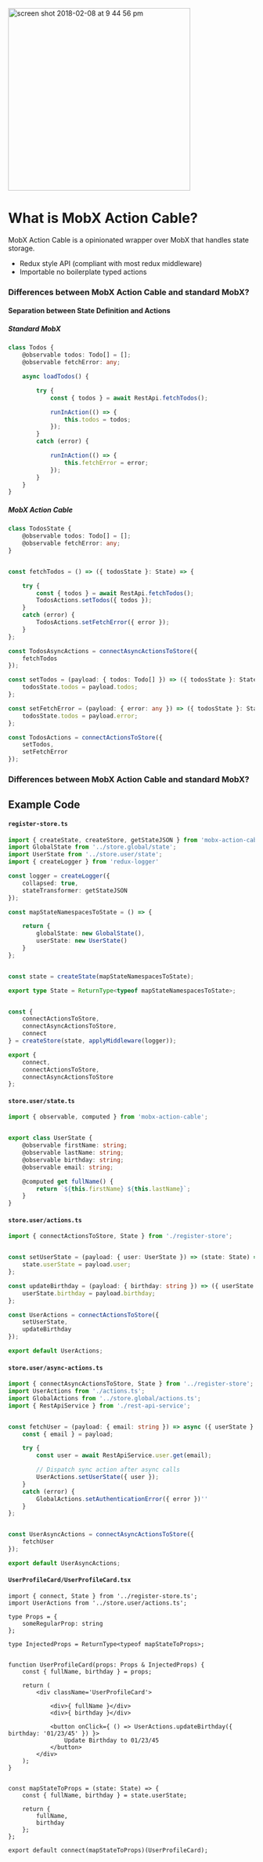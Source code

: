 <img width="372" alt="screen shot 2018-02-08 at 9 44 56 pm" src="https://user-images.githubusercontent.com/4202152/36009267-722e2976-0d19-11e8-9b1a-0a883e6364a0.png">


# What is MobX Action Cable?

MobX Action Cable is a opinionated wrapper over MobX that handles state storage.

- Redux style API (compliant with most redux middleware)
- Importable no boilerplate typed actions


### Differences between MobX Action Cable and standard MobX?

#### Separation between State Definition and Actions



##### Standard MobX

```ts
class Todos {
    @observable todos: Todo[] = [];
    @observable fetchError: any;

    async loadTodos() {

        try {
            const { todos } = await RestApi.fetchTodos();

            runInAction(() => {
                this.todos = todos;
            });
        }
        catch (error) {

            runInAction(() => {
                this.fetchError = error;
            });
        }
    }
}

```


##### MobX Action Cable

```ts
class TodosState {
    @observable todos: Todo[] = [];
    @observable fetchError: any;
}


const fetchTodos = () => ({ todosState }: State) => {

    try {
        const { todos } = await RestApi.fetchTodos();
        TodosActions.setTodos({ todos });
    }
    catch (error) {
        TodosActions.setFetchError({ error });
    }
};

const TodosAsyncActions = connectAsyncActionsToStore({
    fetchTodos
});

const setTodos = (payload: { todos: Todo[] }) => ({ todosState }: State) => {
    todosState.todos = payload.todos;
};

const setFetchError = (payload: { error: any }) => ({ todosState }: State) => {
    todosState.todos = payload.error;
};

const TodosActions = connectActionsToStore({
    setTodos,
    setFetchError
});

```


### Differences between MobX Action Cable and standard MobX?



## Example Code

#### `register-store.ts`
```ts
import { createState, createStore, getStateJSON } from 'mobx-action-cable';
import GlobalState from '../store.global/state';
import UserState from '../store.user/state';
import { createLogger } from 'redux-logger'

const logger = createLogger({
    collapsed: true,
    stateTransformer: getStateJSON
});

const mapStateNamespacesToState = () => {

    return {
        globalState: new GlobalState(),
        userState: new UserState()
    }
};


const state = createState(mapStateNamespacesToState);

export type State = ReturnType<typeof mapStateNamespacesToState>;


const {
    connectActionsToStore,
    connectAsyncActionsToStore,
    connect
} = createStore(state, applyMiddleware(logger));

export {
    connect,
    connectActionsToStore,
    connectAsyncActionsToStore
};
```


#### `store.user/state.ts`

```ts
import { observable, computed } from 'mobx-action-cable';


export class UserState {
    @observable firstName: string;
    @observable lastName: string;
    @observable birthday: string;
    @observable email: string;

    @computed get fullName() {
        return `${this.firstName} ${this.lastName}`;
    }
}
```


#### `store.user/actions.ts`

```ts
import { connectActionsToStore, State } from './register-store';


const setUserState = (payload: { user: UserState }) => (state: State) => {
    state.userState = payload.user;
};

const updateBirthday = (payload: { birthday: string }) => ({ userState }: State) => {
    userState.birthday = payload.birthday;
};

const UserActions = connectActionsToStore({
    setUserState,
    updateBirthday
});

export default UserActions;
```

#### `store.user/async-actions.ts`

```ts
import { connectAsyncActionsToStore, State } from '../register-store';
import UserActions from './actions.ts';
import GlobalActions from '../store.global/actions.ts';
import { RestApiService } from './rest-api-service';


const fetchUser = (payload: { email: string }) => async ({ userState }: State) => {
    const { email } = payload;

    try {
        const user = await RestApiService.user.get(email);

        // Dispatch sync action after async calls
        UserActions.setUserState({ user });
    }
    catch (error) {
        GlobalActions.setAuthenticationError({ error })''
    }
};


const UserAsyncActions = connectAsyncActionsToStore({
    fetchUser
});

export default UserAsyncActions;
```


#### `UserProfileCard/UserProfileCard.tsx`
```tsx
import { connect, State } from '../register-store.ts';
import UserActions from '../store.user/actions.ts';

type Props = {
    someRegularProp: string
};

type InjectedProps = ReturnType<typeof mapStateToProps>;


function UserProfileCard(props: Props & InjectedProps) {
    const { fullName, birthday } = props;

    return (
        <div className='UserProfileCard'>

            <div>{ fullName }</div>
            <div>{ birthday }</div>

            <button onClick={ () => UserActions.updateBirthday({ birthday: '01/23/45' }) }>
                Update Birthday to 01/23/45
            </button>
        </div>
    );
}


const mapStateToProps = (state: State) => {
    const { fullName, birthday } = state.userState;

    return {
        fullName,
        birthday
    };
};

export default connect(mapStateToProps)(UserProfileCard);
```
